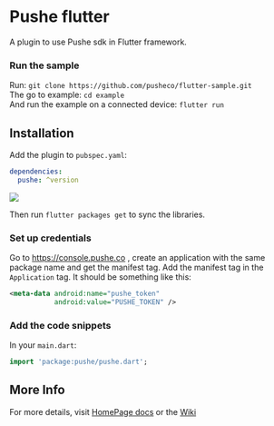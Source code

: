 # Pushe flutter

A plugin to use Pushe sdk in Flutter framework.

### Run the sample

Run: `git clone https://github.com/pusheco/flutter-sample.git`<br>
The go to example: `cd example`<br>
And run the example on a connected device: `flutter run`<br>

## Installation

Add the plugin to `pubspec.yaml`:

```yaml
dependencies:
  pushe: ^version
```
<img src="https://img.shields.io/github/release/pusheco/flutter-sample"></img>

Then run `flutter packages get` to sync the libraries.

### Set up credentials

Go to https://console.pushe.co , create an application with the same package name and get the manifest tag. Add the manifest tag in the `Application` tag. It should be something like this:

```xml
<meta-data android:name="pushe_token"
           android:value="PUSHE_TOKEN" />
```

### Add the code snippets

In your `main.dart`:

```dart
import 'package:pushe/pushe.dart';
```

## More Info
For more details, visit [HomePage docs](https://pushe.co/docs/flutter/) or the [Wiki](https://github.com/pusheco/flutter-sample/wiki/Docs)
